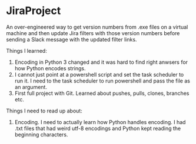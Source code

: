 # JiraProject
An over-engineered way to get version numbers from .exe files on a virtual machine and then update Jira filters with those version numbers before sending a Slack message with the updated filter links. 

Things I learned:

1. Encoding in Python 3 changed and it was hard to find right anwsers for how Python encodes strings. 
2. I cannot just point at a powershell script and set the task scheduler to run it. I need to the task scheduler to run powershell and pass the file as an argument. 
3. First full project with Git. Learned about pushes, pulls, clones, branches etc.

Things I need to read up about:
1. Encoding. I need to actually learn how Python handles encoding. I had .txt files that had weird utf-8 encodings and Python kept reading the beginning characters. 
